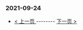 ### 2021-09-24 
 

- [ < 上一页 ](https://github.com/able8/weibo-hot-record/blob/master/2021-09-23.md) -------- [ 下一页 > ](https://github.com/able8/weibo-hot-record/blob/master/2021-09-25.md)